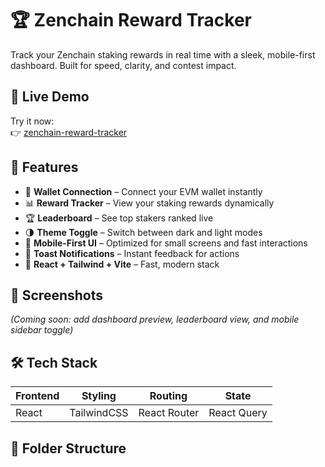 # 🏆 Zenchain Reward Tracker

Track your Zenchain staking rewards in real time with a sleek, mobile-first dashboard. Built for speed, clarity, and contest impact.

## 🔗 Live Demo

Try it now:  
👉 [zenchain-reward-tracker](https://11549eb5-cb2f-428d-9150-c0978b438fe6-00-31clf4j6ng7d2.janeway.replit.dev/)

## 🚀 Features

- 🔗 **Wallet Connection** – Connect your EVM wallet instantly
- 📊 **Reward Tracker** – View your staking rewards dynamically
- 🏆 **Leaderboard** – See top stakers ranked live
- 🌗 **Theme Toggle** – Switch between dark and light modes
- 📱 **Mobile-First UI** – Optimized for small screens and fast interactions
- 🔔 **Toast Notifications** – Instant feedback for actions
- 🧠 **React + Tailwind + Vite** – Fast, modern stack

## 📸 Screenshots

_(Coming soon: add dashboard preview, leaderboard view, and mobile sidebar toggle)_

## 🛠 Tech Stack

| Frontend | Styling     | Routing       | State        |
|----------|-------------|---------------|--------------|
| React    | TailwindCSS | React Router  | React Query  |

## 📁 Folder Structure
